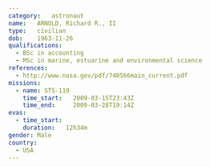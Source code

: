 ```yaml
---
category:	astronaut
name:	ARNOLD, Richard R., II
type:	civilian
dob:	1963-11-26
qualifications:
  - BSc in accounting
  - MSc in marine, estuarine and environmental science
references:
  - http://www.nasa.gov/pdf/740566main_current.pdf
missions:
  - name: STS-119
    time_start:   2009-03-15T23:43Z
    time_end:     2009-03-28T19:14Z
evas:
  - time_start: 
    duration:   12h34m
gender:	Male
country:
  - USA
---
```

